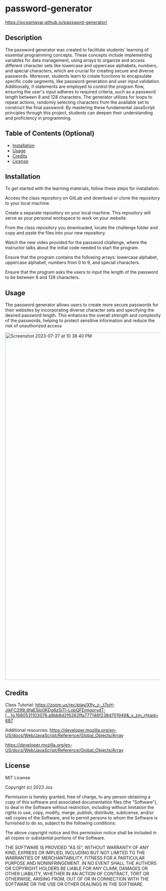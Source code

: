 # password-generator

https://joceamayar.github.io/password-generator/

## Description

The password generator was created to facilitate students' learning of essential programming concepts. These concepts include implementing variables for data management, using arrays to organize and access different character sets like lowercase and uppercase alphabets, numbers, and special characters, which are crucial for creating secure and diverse passwords. Moreover, students learn to create functions to encapsulate specific code segments, like password generation and user input validation. Additionally, if statements are employed to control the program flow, ensuring the user's input adheres to required criteria, such as a password length between 8 and 128 characters. The generator utilizes for loops to repeat actions, randomly selecting characters from the available set to construct the final password. By mastering these fundamental JavaScript principles through this project, students can deepen their understanding and proficiency in programming.

## Table of Contents (Optional)

- [Installation](#installation)
- [Usage](#usage)
- [Credits](#credits)
- [License](#license)

## Installation


To get started with the learning materials, follow these steps for installation:

Access the class repository on GitLab and download or clone the repository to your local machine.

Create a separate repository on your local machine. This repository will serve as your personal workspace to work on your website.

From the class repository you downloaded, locate the challenge folder and copy and paste the files into your new repository. 

Watch the new video provided for the password challenge, where the instructor talks about the initial code needed to start the program.

Ensure that the program contains the following arrays: lowercase alphabet, uppercase alphabet, numbers from 0 to 9, and special characters.

Ensure that the program asks the users to input the length of the password to be between 8 and 128 characters.

## Usage

The password generator allows users to create more secure passwords for their websites by incorporating diverse character sets and specifying the desired password length. This enhances the overall strength and complexity of the passwords, helping to protect sensitive information and reduce the risk of unauthorized access




<img width="1125" alt="Screenshot 2023-07-27 at 10 38 40 PM" src="https://github.com/joceamayar/password-generator/assets/136951180/36b73152-0086-4f94-8df1-2a6db51df49a">







## Credits

Class Tutorial: https://zoom.us/rec/play/Xfty_z-_t7oH-JikFC299_4faESlo0KDg6zSjTl-LobQFEmigorydT-[…]g.1680531103076.a9bb8d2f6262ffa777146f238d701949&_x_zm_rhtaid=687

Additional resources: 
https://developer.mozilla.org/en-US/docs/Web/JavaScript/Reference/Global_Objects/Array

https://developer.mozilla.org/en-US/docs/Web/JavaScript/Reference/Global_Objects/Array

## License

MIT License

Copyright (c) 2023 Jos

Permission is hereby granted, free of charge, to any person obtaining a copy
of this software and associated documentation files (the "Software"), to deal
in the Software without restriction, including without limitation the rights
to use, copy, modify, merge, publish, distribute, sublicense, and/or sell
copies of the Software, and to permit persons to whom the Software is
furnished to do so, subject to the following conditions:

The above copyright notice and this permission notice shall be included in all
copies or substantial portions of the Software.

THE SOFTWARE IS PROVIDED "AS IS", WITHOUT WARRANTY OF ANY KIND, EXPRESS OR
IMPLIED, INCLUDING BUT NOT LIMITED TO THE WARRANTIES OF MERCHANTABILITY,
FITNESS FOR A PARTICULAR PURPOSE AND NONINFRINGEMENT. IN NO EVENT SHALL THE
AUTHORS OR COPYRIGHT HOLDERS BE LIABLE FOR ANY CLAIM, DAMAGES OR OTHER
LIABILITY, WHETHER IN AN ACTION OF CONTRACT, TORT OR OTHERWISE, ARISING FROM,
OUT OF OR IN CONNECTION WITH THE SOFTWARE OR THE USE OR OTHER DEALINGS IN THE
SOFTWARE.
